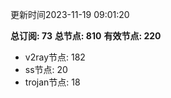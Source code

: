 更新时间2023-11-19 09:01:20

**总订阅: 73**
**总节点: 810**
**有效节点: 220**
- v2ray节点: 182
- ss节点: 20
- trojan节点: 18
